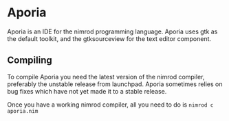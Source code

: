 # Aporia
Aporia is an IDE for the nimrod programming language. Aporia uses gtk as the default toolkit, and the gtksourceview for the text editor component.

## Compiling
To compile Aporia you need the latest version of the nimrod compiler, preferably the unstable release from launchpad. Aporia sometimes relies on bug fixes which have not yet made it to a stable release.

Once you have a working nimrod compiler, all you need to do is `nimrod c aporia.nim`

